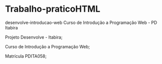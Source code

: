 # Trabalho-praticoHTML
desenvolve-introducao-web
Curso de Introdução a Programação Web - PD Itabira

Projeto Desenvolve - Itabira;

Curso de Introdução a Programação Web;

Matrícula PDITA058;
